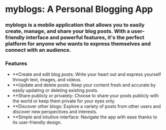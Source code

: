 # myblogs: A Personal Blogging App

### myblogs is a mobile application that allows you to easily create, manage, and share your blog posts. With a user-friendly interface and powerful features, it's the perfect platform for anyone who wants to express themselves and connect with an audience.

### Features
- **Create and edit blog posts: Write your heart out and express yourself through text, images, and videos.
- **Update and delete posts: Keep your content fresh and accurate by easily updating or deleting existing posts.
- **Share publicly or privately: Choose to share your posts publicly with the world or keep them private for your eyes only.
- **Discover other blogs: Explore a variety of posts from other users and discover new perspectives and interests.
- **Simple and intuitive interface: Navigate the app with ease thanks to its user-friendly design.
